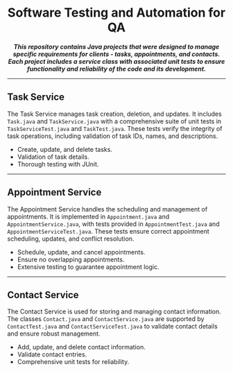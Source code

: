 # <center>Software Testing and Automation for QA</center>

<center>
    <strong><i>This repository contains Java projects that were designed to manage specific requirements for clients - tasks, appointments, and contacts. Each project includes a service class with associated unit tests to ensure functionality and reliability of the code and its development.</i></strong>
</center>

<hr>

## Task Service

The Task Service manages task creation, deletion, and updates. It includes `Task.java` and `TaskService.java` with a comprehensive suite of unit tests in `TaskServiceTest.java` and `TaskTest.java`. These tests verify the integrity of task operations, including validation of task IDs, names, and descriptions.

- Create, update, and delete tasks.
- Validation of task details.
- Thorough testing with JUnit.

<hr>

## Appointment Service

The Appointment Service handles the scheduling and management of appointments. It is implemented in `Appointment.java` and `AppointmentService.java`, with tests provided in `AppointmentTest.java` and `AppointmentServiceTest.java`. These tests ensure correct appointment scheduling, updates, and conflict resolution.

- Schedule, update, and cancel appointments.
- Ensure no overlapping appointments.
- Extensive testing to guarantee appointment logic.

<hr>

## Contact Service

The Contact Service is used for storing and managing contact information. The classes `Contact.java` and `ContactService.java` are supported by `ContactTest.java` and `ContactServiceTest.java` to validate contact details and ensure robust management.

- Add, update, and delete contact information.
- Validate contact entries.
- Comprehensive unit tests for reliability.